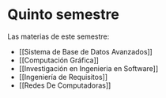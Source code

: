 # Quinto semestre
Las materias de este semestre:
- [[Sistema de Base de Datos Avanzados]]
- [[Computación Gráfica]]
- [[Investigación en Ingenieria en Software]]
- [[Ingeniería de Requisitos]]
- [[Redes De Computadoras]]